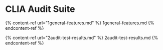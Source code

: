 # CLIA Audit Suite

{% content-ref url="1general-features.md" %} 1general-features.md {% endcontent-ref %}

{% content-ref url="2audit-test-results.md" %} 2audit-test-results.md {% endcontent-ref %}
